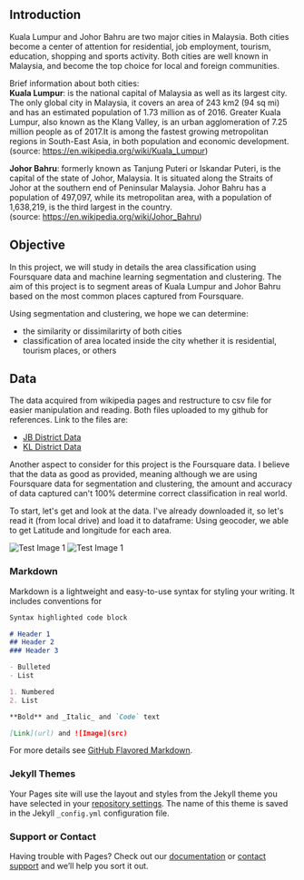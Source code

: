 ## Introduction
Kuala Lumpur and Johor Bahru are two major cities in Malaysia. Both cities become a center of attention for residential, job employment, tourism, education, shopping and sports activity. Both cities are well known in Malaysia, and become the top choice for local and foreign communities.

Brief information about both cities:  
**Kuala Lumpur**: is the national capital of Malaysia as well as its largest city. The only global city in Malaysia, it covers an area of 243 km2 (94 sq mi) and has an estimated population of 1.73 million as of 2016. Greater Kuala Lumpur, also known as the Klang Valley, is an urban agglomeration of 7.25 million people as of 2017.It is among the fastest growing metropolitan regions in South-East Asia, in both population and economic development.   
(source: https://en.wikipedia.org/wiki/Kuala_Lumpur)

**Johor Bahru**: formerly known as Tanjung Puteri or Iskandar Puteri, is the capital of the state of Johor, Malaysia. It is situated along the Straits of Johor at the southern end of Peninsular Malaysia. Johor Bahru has a population of 497,097, while its metropolitan area, with a population of 1,638,219, is the third largest in the country.  
(source: https://en.wikipedia.org/wiki/Johor_Bahru)


## Objective
In this project, we will study in details the area classification using Foursquare data and machine learning segmentation and clustering. The aim of this project is to segment areas of Kuala Lumpur and Johor Bahru based on the most common places captured from Foursquare.

Using segmentation and clustering, we hope we can determine:
- the similarity or dissimilarirty of both cities
- classification of area located inside the city whether it is residential, tourism places, or others

## Data
The data acquired from wikipedia pages and restructure to csv file for easier manipulation and reading. Both files uploaded to my github for references. Link to the files are:

- [JB District Data](https://github.com/zaephaer/CapstoneProject/blob/master/JB_disrict.csv)
- [KL District Data](https://github.com/zaephaer/CapstoneProject/blob/master/KL_disrict.csv)

Another aspect to consider for this project is the Foursquare data. I believe that the data as good as provided, meaning although we are using Foursquare data for segmentation and clustering, the amount and accuracy of data captured can't 100% determine correct classification in real world.

To start, let's get and look at the data. I've already downloaded it, so let's read it (from local drive) and load it to dataframe:
Using geocoder, we able to get Latitude and longitude for each area.

![Test Image 1](https://image.ibb.co/coJvKK/code01.png)
![Test Image 1](https://image.ibb.co/dsxNzK/code02.png)


### Markdown

Markdown is a lightweight and easy-to-use syntax for styling your writing. It includes conventions for

```markdown
Syntax highlighted code block

# Header 1
## Header 2
### Header 3

- Bulleted
- List

1. Numbered
2. List

**Bold** and _Italic_ and `Code` text

[Link](url) and ![Image](src)
```

For more details see [GitHub Flavored Markdown](https://guides.github.com/features/mastering-markdown/).

### Jekyll Themes

Your Pages site will use the layout and styles from the Jekyll theme you have selected in your [repository settings](https://github.com/zaephaer/CapstoneProject/settings). The name of this theme is saved in the Jekyll `_config.yml` configuration file.

### Support or Contact

Having trouble with Pages? Check out our [documentation](https://help.github.com/categories/github-pages-basics/) or [contact support](https://github.com/contact) and we’ll help you sort it out.
